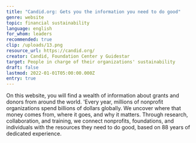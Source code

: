 ```yaml
---
title: "Candid.org: Gets you the information you need to do good"
genre: website
topic: financial sustainability
language: english
for_whom: leaders
recommended: true
clip: /uploads/13.png
resource_url: https://candid.org/
creator: Candid, Foundation Center y Guidestar
target: People in charge of their organizations' sustainability
draft: false
lastmod: 2022-01-01T05:00:00.000Z
entry: true
---
```

<!--StartFragment-->

On this website, you will find a wealth of information about grants and donors from around the world. 'Every year, millions of nonprofit organizations spend billions of dollars globally. We uncover where that money comes from, where it goes, and why it matters. Through research, collaboration, and training, we connect nonprofits, foundations, and individuals with the resources they need to do good, based on 88 years of dedicated experience.

<!--EndFragment-->